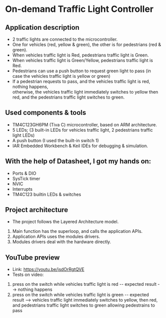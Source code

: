 # On-demand Traffic Light Controller

## Application description
- 2 traffic lights are connected to the microcontroller.
- One for vehicles (red, yellow & green), the other is for pedestrians (red & green).
- When vehicles traffic light is Red, pedestrians traffic light is Green.
- When vehicles traffic light is Green/Yellow, pedestrians traffic light is Red.
- Pedestrians can use a push button to request green light to pass (in case the vehicles traffic light is yellow or green)
- If a pedestrian requests to pass, and the vehicles traffic light is red, nothing happens,  
otherwise, the vehicles traffic light immediately switches to yellow then red, and the pedestrians traffic light switches to green.

## Used components & tools
- TM4C123GH6PM (Tiva C) microcontroller, based on ARM architecture.
- 5 LEDs; (3 built-in LEDs for vehicles traffic light, 2 pedestrians traffic light LEDs)
- A push button (I used the built-in switch 1)
- IAR Embedded Workbench & Keil IDEs for debugging & simulation.

## With the help of Datasheet, I got my hands on:
- Ports & DIO
- SysTick timer
- NVIC
- Interrupts
- TM4C123 builtin LEDs & switches

## Project architecture
- The project follows the Layered Architecture model.
1. Main function has the superloop, and calls the application APIs.
2. Application APIs uses the modules drivers.
3. Modules drivers deal with the hardware directly.

## YouTube preview
- Link: https://youtu.be/jsdOrRgtQVE
- Tests on video:
1. press on the switch while vehicles traffic light is red -- expected result --> nothing happens
2. press on the switch while vehicles traffic light is green -- expected result --> vehicles traffic light immediately switches to yellow, then red, and pedestrians traffic light switches to green allowing pedestrains to pass
